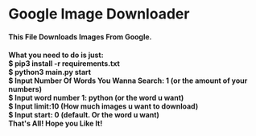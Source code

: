 <h1>Google Image Downloader</h1>
<h4>
    This File Downloads Images From Google.
</h4>
<h4>
    What you need to do is just:<br> 
    $ pip3 install -r requirements.txt <br>
    $ python3 main.py start<br>
    $ Input Number Of Words You Wanna Search: 1 (or the amount of your numbers) <br>
    $ Input word number 1: python (or the word u want) <br>
    $ Input limit:10 (How much images u want to download)<br>
    $ Input start: 0 (default. Or the word u want) <br>
    That's All! Hope you Like It! 
    
</h4>